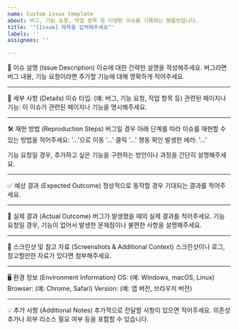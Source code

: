 ```yaml
---
name: Custom issue template
about: 버그, 기능 요청, 작업 항목 등 다양한 이슈를 기록하는 템플릿입니다.
title: '"[Issue] 제목을 입력해주세요"'
labels: ''
assignees: ''

---
```


📝 이슈 설명 (Issue Description)
이슈에 대한 간략한 설명을 작성해주세요.
버그라면 버그 내용, 기능 요청이라면 추가할 기능에 대해 명확하게 적어주세요.

---

📌 세부 사항 (Details)
이슈 타입: (예: 버그, 기능 요청, 작업 항목 등)
관련된 페이지나 기능: 이 이슈가 관련된 페이지나 기능을 명시해주세요.

---

🛠 재현 방법 (Reproduction Steps)
버그일 경우 아래 단계를 따라 이슈를 재현할 수 있는 방법을 적어주세요:
'...'으로 이동
'...' 클릭
'...' 행동 확인
발생한 에러: '...'

기능 요청일 경우, 추가하고 싶은 기능을 구현하는 방안이나 과정을 간단히 설명해주세요.

---

✅ 예상 결과 (Expected Outcome)
정상적으로 동작할 경우 기대되는 결과를 적어주세요.

---

🚩 실제 결과 (Actual Outcome)
버그가 발생했을 때의 실제 결과를 적어주세요.
기능 요청일 경우, 기능이 없어서 발생한 문제점이나 불편한 사항을 설명해주세요.

---

🔗 스크린샷 및 참고 자료 (Screenshots & Additional Context)
스크린샷이나 로그, 참고할만한 자료가 있다면 첨부해주세요.

---

🖥 환경 정보 (Environment Information)
OS: (예: Windows, macOS, Linux)
Browser: (예: Chrome, Safari)
Version: (예: 앱 버전, 브라우저 버전)

---

💡 추가 사항 (Additional Notes)
추가적으로 전달할 사항이 있으면 적어주세요.
의존성 추가나 외부 리소스 필요 여부 등을 포함할 수 있습니다.
